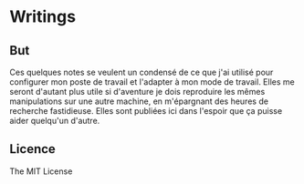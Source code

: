 Writings
========

But 
----

Ces quelques notes se veulent un condensé de ce que j'ai utilisé pour configurer mon poste de travail et l'adapter à mon mode de travail. Elles me seront d'autant plus utile si d'aventure je dois reproduire les mêmes manipulations sur une autre machine, en m'épargnant des heures de recherche fastidieuse. Elles sont publiées ici dans l'espoir que ça puisse aider quelqu'un d'autre.

Licence
-------

The MIT License
